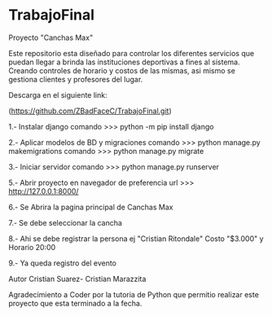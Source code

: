 # TrabajoFinal

Proyecto "Canchas Max" 

Este repositorio esta diseñado para controlar los diferentes servicios que puedan llegar a brinda las instituciones deportivas a fines al sistema.
Creando controles de horario y costos de las mismas, asi mismo se gestiona clientes y profesores del lugar.

Descarga en el siguiente link:

(https://github.com/ZBadFaceC/TrabajoFinal.git)


1.- Instalar django comando >>> python -m pip install django

2.- Aplicar modelos de BD y migraciones comando >>> python manage.py makemigrations comando >>> python manage.py migrate

3.- Iniciar servidor comando >>> python manage.py runserver

5.- Abrir proyecto en navegador de preferencia url >>> http://127.0.0.1:8000/

6.- Se Abrira la pagina principal de Canchas Max

7.- Se debe seleccionar la cancha

8.- Ahi se debe registrar la persona ej "Cristian Ritondale" Costo "$3.000" y Horario 20:00

9.- Ya queda registro del evento





Autor Cristian Suarez- Cristian Marazzita


Agradecimiento a Coder por la tutoria de Python que permitio realizar este proyecto que esta terminado a la fecha.









